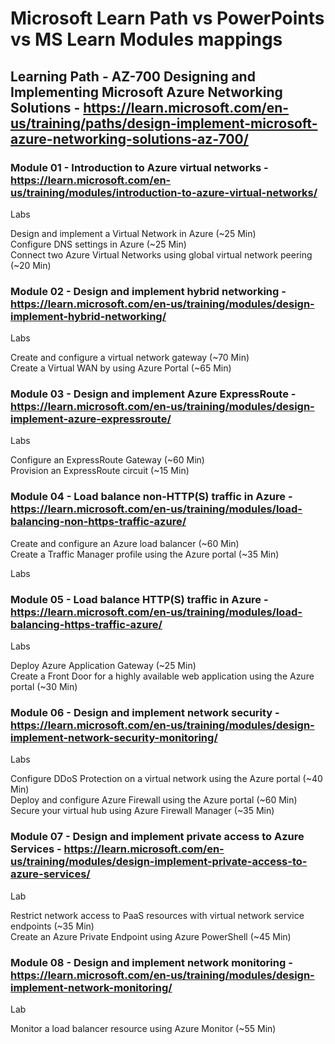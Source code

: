 # Microsoft Learn Path vs PowerPoints vs MS Learn Modules mappings

## Learning Path - AZ-700 Designing and Implementing Microsoft Azure Networking Solutions - https://learn.microsoft.com/en-us/training/paths/design-implement-microsoft-azure-networking-solutions-az-700/

### Module 01 - Introduction to Azure virtual networks - https://learn.microsoft.com/en-us/training/modules/introduction-to-azure-virtual-networks/ 

Labs <br>

Design and implement a Virtual Network in Azure (~25 Min) <br>
Configure DNS settings in Azure (~25 Min) <br>
Connect two Azure Virtual Networks using global virtual network peering (~20 Min) <br>

### Module 02 - Design and implement hybrid networking - https://learn.microsoft.com/en-us/training/modules/design-implement-hybrid-networking/

Labs <br>

Create and configure a virtual network gateway (~70 Min) <br>
Create a Virtual WAN by using Azure Portal (~65 Min) <BR>

### Module 03 - Design and implement Azure ExpressRoute - https://learn.microsoft.com/en-us/training/modules/design-implement-azure-expressroute/ 

Labs <br>

Configure an ExpressRoute Gateway (~60 Min) <br>
Provision an ExpressRoute circuit (~15 Min) <br>

### Module 04 - Load balance non-HTTP(S) traffic in Azure - https://learn.microsoft.com/en-us/training/modules/load-balancing-non-https-traffic-azure/ 

Create and configure an Azure load balancer (~60 Min) <br>
Create a Traffic Manager profile using the Azure portal (~35 Min)​ <br>

Labs <br>

### Module 05 - Load balance HTTP(S) traffic in Azure - https://learn.microsoft.com/en-us/training/modules/load-balancing-https-traffic-azure/ 

Labs <br>

Deploy Azure Application Gateway (~25 Min) <br>
Create a Front Door for a highly available web application using the Azure portal (~30 Min) <br>

### Module 06 - Design and implement network security - https://learn.microsoft.com/en-us/training/modules/design-implement-network-security-monitoring/

Labs <br>

Configure DDoS Protection on a virtual network using the Azure portal (~40 Min)​ <br>
Deploy and configure Azure Firewall using the Azure portal (~60 Min)​ <br>
Secure your virtual hub using Azure Firewall Manager (~35 Min)​ <br>

### Module 07 - Design and implement private access to Azure Services - https://learn.microsoft.com/en-us/training/modules/design-implement-private-access-to-azure-services/ 

Lab <br>

Restrict network access to PaaS resources with virtual network service endpoints (~35 Min)​ <br>
Create an Azure Private Endpoint using Azure PowerShell (~45 Min)​ <br>

### Module 08 - Design and implement network monitoring - https://learn.microsoft.com/en-us/training/modules/design-implement-network-monitoring/ 

Lab <br>

Monitor a load balancer resource using Azure Monitor (~55 Min)​ <br>
